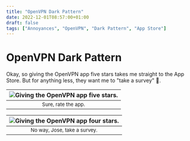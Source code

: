 ```yaml
---
title: "OpenVPN Dark Pattern"
date: 2022-12-01T08:57:00+01:00
draft: false
tags: ["Annoyances", "OpenVPN", "Dark Pattern", "App Store"]
---
```


# OpenVPN Dark Pattern
Okay, so giving the OpenVPN app five stars takes me straight to the App Store. But for anything less, they want me to "take a survey" 🥵.



| ![Giving the OpenVPN app five stars.](/images/annoyances/apps/open_vpn_5-stars.png) |
|:--:|
| <sub>Sure, rate the app.|

| ![Giving the OpenVPN app four stars.](/images/annoyances/apps/open_vpn_4-stars.png) |
|:--:|
| <sub>No way, Jose, take a survey.|
